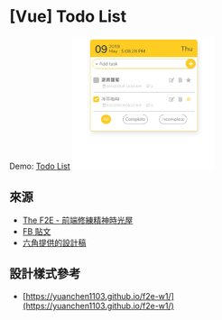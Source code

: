 # [Vue] Todo List
Demo: [Todo List](https://shueny.github.io/vue-todolist-1/)
<img src="/src/assets/vue-todo-1.jpg" alt="todo list" width="50%" />

## 來源
* [The F2E - 前端修練精神時光屋](https://www.hexschool.com/2018/05/09/2018-05-09-the_f2e/)
* [FB 貼文](https://www.facebook.com/groups/173311386703334/permalink/179453469422459/)
* [六角提供的設計稿](https://hexschool.github.io/THE_F2E_Design/todolist/?fbclid=IwAR3I77oClyfjNC0CWsn9xN1UgU6eSFH9tlEWXkP85Jv579NNeKyMSji2qQQ)

## 設計樣式參考
* [https://yuanchen1103.github.io/f2e-w1/](https://yuanchen1103.github.io/f2e-w1/)
